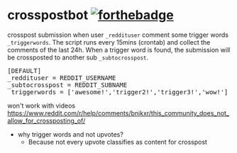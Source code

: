 # crosspostbot [![forthebadge](https://forthebadge.com/images/badges/gluten-free.svg)](https://forthebadge.com)
crosspost submission when user `_reddituser` comment some trigger words `_triggerwords`.
The script runs every 15mins (crontab) and collect the comments of the last 24h.
When a trigger word is found, the submission will be crossposted to another sub `_subtocrosspost`.

<pre>
[DEFAULT]
_reddituser = REDDIT_USERNAME
_subtocrosspost = REDDIT_SUBNAME
_triggerwords = ['awesome!','trigger2!','trigger3!','wow!']
</pre>


won't work with videos https://www.reddit.com/r/help/comments/bnjkxr/this_community_does_not_allow_for_crossposting_of/

* why trigger words and not upvotes?
  *	Because not every upvote classifies as content for crosspost
